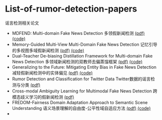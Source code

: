 # List-of-rumor-detection-papers
谣言检测相关论文

- MDFEND: Multi-domain Fake News Detection  多领假新闻检测 [(pdf)](https://dl.acm.org/doi/pdf/10.1145/3459637.3482139) [(code)](https://github.com/kennqiang/MDFEND-Weibo21)
- Memory-Guided Multi-View Multi-Domain Fake News Detection 记忆引导的多视图多域假新闻检测 [(pdf)](https://arxiv.org/pdf/2206.12808) [(code)](https://github.com/ICTMCG/M3FEND)
- Dual-Teacher De-biasing Distillation Framework for Multi-domain Fake News Detection 多领域新闻检测的双教师去偏蒸馏框架 [(pdf)](https://arxiv.org/pdf/2312.01006.pdf) [(code)](https://github.com/ningljy/DTDBD)
- Generalizing to the Future: Mitigating Entity Bias in Fake News Detection 减轻假新闻检测中的实体偏见 [(pdf)](https://dl.acm.org/doi/pdf/10.1145/3477495.3531816) [(code)](https://github.com/ICTMCG/ENDEF-SIGIR2022)
- Rumor Detection and Classification for Twitter Data  Twitter数据的谣言检测与分类 [(pdf)](https://arxiv.org/pdf/1912.08926)
- Cross-modal Ambiguity Learning for Multimodal Fake News Detection 跨模态歧义学习的假新闻检测 [(pdf)](https://atailab.cn/seminar2022Spring/pdf/2022_WWW_Cross-modal%20Ambiguity%20Learning%20for%20Multimodal%20Fake%20News%20Detection.pdf)
- FREDOM-Fairness Domain Adaptation Approach to Semantic Scene Understanding 语义场景理解的自由度-公平性域自适应方法 [(pdf)](http://openaccess.thecvf.com/content/CVPR2023/papers/Truong_FREDOM_Fairness_Domain_Adaptation_Approach_to_Semantic_Scene_Understanding_CVPR_2023_paper.pdf) [(code)](https://github.com/uark-cviu/FREDOM)
- 
